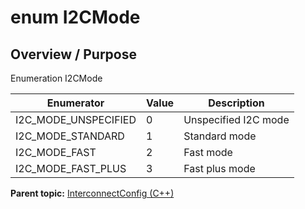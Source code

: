 # enum I2CMode

## Overview / Purpose

Enumeration I2CMode

|Enumerator|Value|Description|
|----------|-----|-----------|
|I2C\_MODE\_UNSPECIFIED|0|Unspecified I2C mode|
|I2C\_MODE\_STANDARD|1|Standard mode|
|I2C\_MODE\_FAST|2|Fast mode|
|I2C\_MODE\_FAST\_PLUS|3|Fast plus mode|

**Parent topic:** [InterconnectConfig \(C++\)](../../summary_pages/InterconnectConfig.md)


